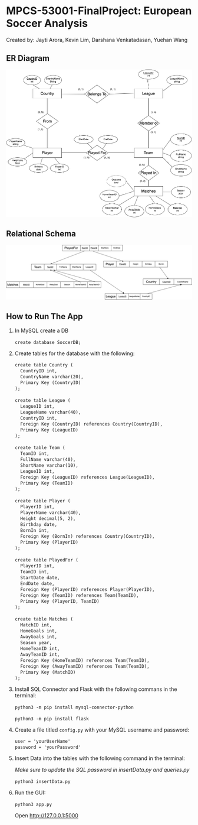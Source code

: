 # MPCS-53001-FinalProject: European Soccer Analysis
Created by: Jayti Arora, Kevin Lim, Darshana Venkatadasan, Yuehan Wang

## ER Diagram
<img title="ER Diagram of the Soccer DB" alt="ER Diagram of the Soccer DB" src="ER.png">

## Relational Schema
<img title="Relational Schema of the Soccer DB" alt="Relational Schema of the Soccer DB" src="RelationalSchema.png">

## How to Run The App
1. In MySQL create a DB

    `create database SoccerDB;`
2. Create tables for the database with the following:

    ```
    create table Country (
      CountryID int,
      CountryName varchar(20),
      Primary Key (CountryID)
    );

    create table League (
      LeagueID int,
      LeagueName varchar(40),
      CountryID int,
      Foreign Key (CountryID) references Country(CountryID),
      Primary Key (LeagueID)
    );

    create table Team (
      TeamID int,
      FullName varchar(40),
      ShortName varchar(10),
      LeagueID int,
      Foreign Key (LeagueID) references League(LeagueID),
      Primary Key (TeamID)
    );

    create table Player (
      PlayerID int,
      PlayerName varchar(40),
      Height decimal(5, 2),
      Birthday date,
      BornIn int,
      Foreign Key (BornIn) references Country(CountryID),
      Primary Key (PlayerID)
    );

    create table PlayedFor (
      PlayerID int,
      TeamID int,
      StartDate date,
      EndDate date,
      Foreign Key (PlayerID) references Player(PlayerID),
      Foreign Key (TeamID) references Team(TeamID),
      Primary Key (PlayerID, TeamID)
    );

    create table Matches (
      MatchID int,
      HomeGoals int,
      AwayGoals int,
      Season year,
      HomeTeamID int,
      AwayTeamID int,
      Foreign Key (HomeTeamID) references Team(TeamID),
      Foreign Key (AwayTeamID) references Team(TeamID),
      Primary Key (MatchID)
    );
    ```

3. Install SQL Connector and Flask with the following commans in the terminal:
    
    `python3 -m pip install mysql-connector-python`

    `python3 -m pip install flask`

4. Create a file titled `config.py` with your MySQL username and password:
    
    ```
    user = 'yourUserName'
    password = 'yourPassword'
    ```

5. Insert Data into the tables with the following command in the terminal:

    *Make sure to update the SQL password in insertData.py and queries.py*

    `python3 insertData.py`

6. Run the GUI:

    `python3 app.py`

    Open http://127.0.0.1:5000